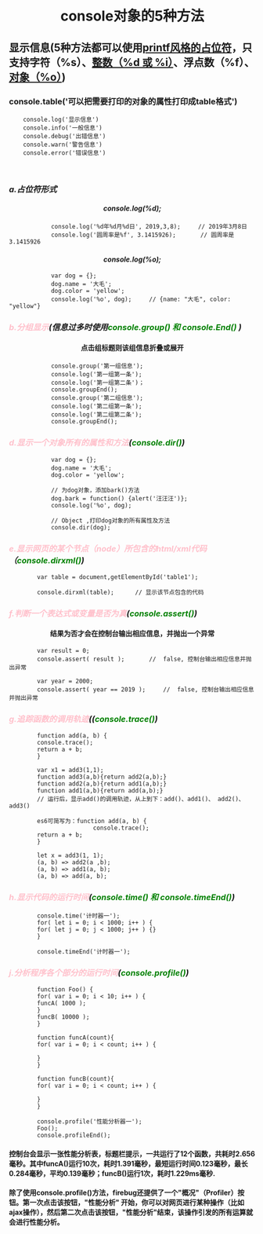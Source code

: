 # <center>console对象的5种方法</center>

## <p>显示信息(5种方法都可以使用<a href="#A">printf风格的占位符</a>，只支持<strong>字符（%s）、<a href="#1">整数（%d 或 %i）</a>、浮点数（%f）、<a href="#2">对象（%o）</a></strong>)</p>
### <p align="left">console.table('可以把需要打印的对象的属性打印成table格式')</align>

		console.log('显示信息')
		console.info('一般信息')
		console.debug('出错信息')
		console.warn('警告信息')
		console.error('错误信息')
</br>

### ***<a name="A">a.占位符形式</a>*** 
#### ***<center><a name="1">console.log(%d);</center></a>***
		
				console.log('%d年%d月%d日', 2019,3,8);		// 2019年3月8日  
				console.log('圆周率是%f', 3.1415926);		// 圆周率是3.1415926
			
#### ***<center><a name="2">console.log(%o);</a></center>***
			
				var dog = {};  
				dog.name = '大毛';  
				dog.color = 'yellow';  
				console.log('%o', dog);		// {name: "大毛", color: "yellow"}  

### ***<font color="pink">b.分组显示</font>(信息过多时使用<em><font color="green">console.group() 和 console.End()</font></em> )***
#### <center>点击组标题则该组信息折叠或展开</center>

				console.group('第一组信息');
				console.log('第一组第一条');
				console.log('第一组第二条')；
				console.groupEnd();
				console.group('第二组信息');
				console.log('第二组第一条');
				console.log('第二组第二条');
				console.groupEnd();  

### ***<font color="pink">d.显示一个对象所有的属性和方法</font>(<em><font color="green">console.dir()</font></em>)***

				var dog = {};
				dog.name = '大毛';
				dog.color = 'yellow';

				// 为dog对象，添加bark()方法
				dog.bark = function() {alert('汪汪汪')};		
				console.log('%o', dog);
				
				// Object ,打印dog对象的所有属性及方法
				console.dir(dog);

### ***<font color="pink">e.显示网页的某个节点（node）所包含的html/xml代码</font>（<em><font color="green">console.dirxml()</font></em>)***

			var table = document,getElementById('table1');

			console.dirxml(table);		// 显示该节点包含的代码  
			
### ***<font color="pink">f.判断一个表达式或变量是否为真</font>(<em><font color="green">console.assert()</font></em>)***
#### <center>结果为否才会在控制台输出相应信息，并抛出一个异常</center>

			var result = 0;
			console.assert( result );		//  false, 控制台输出相应信息并抛出异常

			var year = 2000;
			console.assert( year == 2019 );		//  false, 控制台输出相应信息并抛出异常  
			
### ***<font color="pink">g.追踪函数的调用轨迹</font>((<em><font color="green">console.trace()</font></em>)***

			function add(a, b) {
			console.trace();
			return a + b;
			}

			var x1 = add3(1,1);
			function add3(a,b){return add2(a,b);}
			function add2(a,b){return add1(a,b);}
			function add1(a,b){return add(a,b);}
			// 运行后，显示add()的调用轨迹，从上到下：add()、add1()、 add2()、add3()

			es6可简写为：function add(a, b) {
							console.trace();
			return a + b;
			}

			let x = add3(1, 1);
			(a, b) => add2(a ,b);
			(a, b) => add1(a, b);
			(a, b) => add(a, b);  
			
### ***<font color="pink">h.显示代码的运行时间</font>(<em><font color="green">console.time() 和 console.timeEnd()</font></em>)***

			console.time('计时器一');
			for( let i = 0; i < 1000; i++ ) {
			for( let j = 0; j < 1000; j++ ) {}
			}

			console.timeEnd('计时器一');  
			
### ***<font color="pink">j.分析程序各个部分的运行时间</font>(<em><font color="green">console.profile()</font></em>)***

			function Foo() {
			for( var i = 0; i < 10; i++ ) {
			funcA( 1000 );
			}
			funcB( 10000 );
			}

			function funcA(count){
			for( var i = 0; i < count; i++ ) {

			}
			}

			function funcB(count){
			for( var i = 0; i < count; i++ ) {

			}
			}

			console.profile('性能分析器一');
			Foo();
			console.profileEnd();  
			

#### <p>控制台会显示一张性能分析表，标题栏提示，一共运行了12个函数，共耗时2.656毫秒。其中funcA()运行10次，耗时1.391毫秒，最短运行时间0.123毫秒，最长0.284毫秒，平均0.139毫秒；funcB()运行1次，耗时1.229ms毫秒.</p>

#### <p>除了使用console.profile()方法，firebug还提供了一个"概况"（Profiler）按钮。第一次点击该按钮，"性能分析" 开始，你可以对网页进行某种操作（比如ajax操作），然后第二次点击该按钮，"性能分析"结束，该操作引发的所有运算就会进行性能分析。</p>